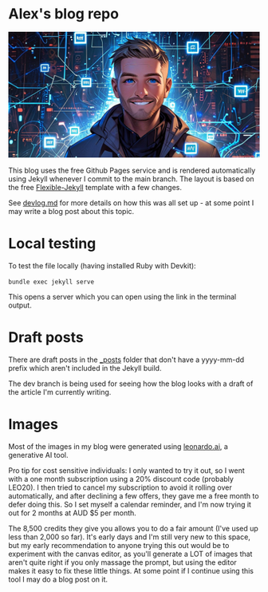 # Alex's blog repo

![](assets/img/testing/anime_god_4_wide.jpg)

This blog uses the free Github Pages service and is rendered automatically using Jekyll whenever I commit to the main branch. The layout is based on the free [Flexible-Jekyll](https://github.com/artemsheludko/flexible-jekyll) template with a few changes.

See [devlog.md](devlog.md) for more details on how this was all set up - at some point I may write a blog post about this topic.

# Local testing

To test the file locally (having installed Ruby with Devkit):

```bundle exec jekyll serve```

This opens a server which you can open using the link in the terminal output.

# Draft posts

There are draft posts in the [_posts](_posts) folder that don't have a yyyy-mm-dd prefix which aren't included in the Jekyll build.

The dev branch is being used for seeing how the blog looks with a draft of the article I'm currently writing.

# Images

Most of the images in my blog were generated using [leonardo.ai](leonardo.ai), a generative AI tool.

Pro tip for cost sensitive individuals: I only wanted to try it out, so I went with a one month subscription using a 20% discount code (probably LEO20). I then tried to cancel my subscription to avoid it rolling over automatically, and after declining a few offers, they gave me a free month to defer doing this. So I set myself a calendar reminder, and I'm now trying it out for 2 months at AUD $5 per month.

The 8,500 credits they give you allows you to do a fair amount (I've used up less than 2,000 so far). It's early days and I'm still very new to this space, but my early recommendation to anyone trying this out would be to experiment with the canvas editor, as you'll generate a LOT of images that aren't quite right if you only massage the prompt, but using the editor makes it easy to fix these little things. At some point if I continue using this tool I may do a blog post on it.
